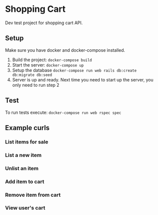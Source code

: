 # Shopping Cart

Dev test project for shopping cart API.

## Setup

Make sure you have docker and docker-compose installed.

1. Build the project: `docker-compose build`
2. Start the server: `docker-compose up`
3. Setup the database `docker-compose run web rails db:create db:migrate db:seed`
4. Server is up and ready. Next time you need to start up the server, you only need to run step 2


## Test

To run tests execute: `docker-compose run web rspec spec`

## Example curls

### List items for sale

### List a new item

### Unlist an item

### Add item to cart

### Remove item from cart

### View user's cart